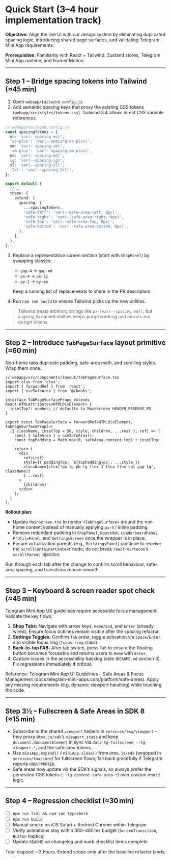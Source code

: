 # Quick Start (3–4 hour implementation track)

**Objective:** Align the live UI with our design system by eliminating duplicated spacing logic, introducing shared page surfaces, and validating Telegram Mini App requirements.

**Prerequisites:** Familiarity with React + Tailwind, Zustand stores, Telegram Mini App runtime, and Framer Motion.

---

## Step 1 – Bridge spacing tokens into Tailwind (≈45 min)

1. Open `webapp/tailwind.config.js`.
2. Add semantic spacing keys that proxy the existing CSS tokens (`webapp/src/styles/tokens.css`). Tailwind 3.4 allows direct CSS variable references.

```ts
// webapp/tailwind.config.js
const spacingTokens = {
  xs: 'var(--spacing-xs)',
  'xs-plus': 'var(--spacing-xs-plus)',
  sm: 'var(--spacing-sm)',
  'sm-plus': 'var(--spacing-sm-plus)',
  md: 'var(--spacing-md)',
  lg: 'var(--spacing-lg)',
  xl: 'var(--spacing-xl)',
  '2xl': 'var(--spacing-2xl)',
};

export default {
  // …
  theme: {
    extend: {
      spacing: {
        ...spacingTokens,
        'safe-left': 'var(--safe-area-left, 0px)',
        'safe-right': 'var(--safe-area-right, 0px)',
        'safe-top': 'var(--safe-area-top, 0px)',
        'safe-bottom': 'var(--safe-area-bottom, 0px)',
      },
    },
  },
};
```

3. Replace a representative screen section (start with `ShopPanel`) by swapping classes:
   - `gap-4` → `gap-md`
   - `px-4` → `px-lg`
   - `py-2` → `py-sm`

   Keep a running list of replacements to share in the PR description.
4. Run `npm run build` to ensure Tailwind picks up the new utilities.

> Tailwind treats arbitrary strings like `px-[var(--spacing-md)]`, but aligning to named utilities keeps purge working and mirrors our design tokens.

---

## Step 2 – Introduce `TabPageSurface` layout primitive (≈60 min)

Non-home tabs duplicate padding, safe-area math, and scrolling styles. Wrap them once.

```tsx
// webapp/src/components/layout/TabPageSurface.tsx
import clsx from 'clsx';
import { forwardRef } from 'react';
import { useSafeArea } from '@/hooks';

interface TabPageSurfaceProps extends React.HTMLAttributes<HTMLDivElement> {
  insetTop?: number; // defaults to MainScreen HEADER_RESERVE_PX
}

export const TabPageSurface = forwardRef<HTMLDivElement, TabPageSurfaceProps>(
  ({ className, insetTop = 56, style, children, ...rest }, ref) => {
    const { safeArea } = useSafeArea();
    const topPadding = Math.max(0, safeArea.content.top) + insetTop;

    return (
      <div
        ref={ref}
        style={{ paddingTop: `${topPadding}px`, ...style }}
        className={clsx('px-lg pb-lg flex-1 flex flex-col gap-lg', className)}
        {...rest}
      >
        {children}
      </div>
    );
  }
);
```

**Rollout plan:**

- Update `MainScreen.tsx` to render `<TabPageSurface>` around the non-home content instead of manually applying `px-4` / inline padding.
- Remove redundant padding in `ShopPanel`, `BoostHub`, `LeaderboardPanel`, `ProfilePanel`, and `SettingsScreen` once the wrapper is in place.
- Ensure virtualization parents (e.g., `BuildingsPanel`) continue to receive the `ScrollContainerContext` node; do not break `react-virtuoso`’s `scrollParent` injection.

Run through each tab after the change to confirm scroll behaviour, safe-area spacing, and transitions remain smooth.

---

## Step 3 – Keyboard & screen reader spot check (≈45 min)

Telegram Mini App UX guidelines require accessible focus management. Validate the key flows:

1. **Shop Tabs:** Navigate with arrow keys, `Home/End`, and `Enter` (already wired). Ensure focus outlines remain visible after the spacing refactor.
2. **Settings Toggles:** Confirm `Tab` order, toggle activation via `Space/Enter`, and visible focus ring (`focus-ring` class).
3. **Back-to-tap FAB:** After tab switch, press `Tab` to ensure the floating button becomes focusable and returns users to `Home` with `Enter`.
4. Capture issues in the accessibility backlog table (`README.md` section 3). Fix regressions immediately if critical.

Reference: Telegram Mini App UI Guidelines – Safe Areas & Focus Management (docs.telegram-mini-apps.com/platform/safe-areas). Apply any missing requirements (e.g. dynamic viewport handling) while touching the code.

---

## Step 3½ – Fullscreen & Safe Areas in SDK 8 (≈15 min)

- Subscribe to the shared `viewport` helpers in `services/tma/viewport` – they proxy `@tma.js/sdk`’s `viewport.state` and keep `document.documentElement` in sync via `data-tg-fullscreen`, `--tg-viewport-*`, and the safe-area tokens.
- Use `miniApp.expand()` / `miniApp.close()` from `@tma.js/sdk` (wrapped in `services/tma/core`) for fullscreen flows; fall back gracefully if Telegram reports `UNSUPPORTED`.
- Safe areas now update via the SDK’s signals, so always prefer the generated CSS tokens (`--tg-content-safe-area-*`) over custom resize logic.

---

## Step 4 – Regression checklist (≈30 min)

- [ ] `npm run lint && npm run typecheck`
- [ ] `npm run build`
- [ ] Manual smoke on iOS Safari + Android Chrome within Telegram
- [ ] Verify animations stay within 300–400 ms budget (`ScreenTransition`, `Button` haptics)
- [ ] Update `README.md` changelog and mark checklist items complete

Total elapsed: ~3 hours. Extend scope only after the baseline refactor lands.
